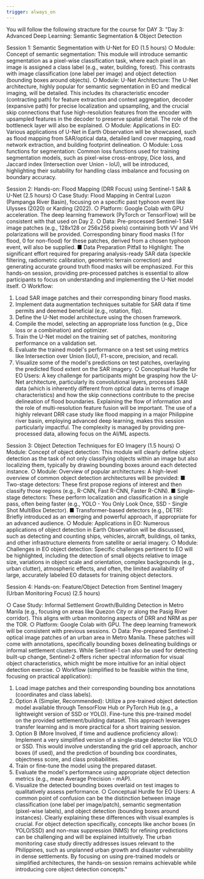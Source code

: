 ```yaml
---
trigger: always_on
---
```


You will follow the following stracture for the course for DAY 3: "Day 3: Advanced Deep Learning: Semantic Segmentation & Object Detection

Session 1: Semantic Segmentation with U-Net for EO (1.5 hours)
○	Module: Concept of semantic segmentation: This module will introduce semantic segmentation as a pixel-wise classification task, where each pixel in an image is assigned a class label (e.g., water, building, forest). This contrasts with image classification (one label per image) and object detection (bounding boxes around objects).
○	Module: U-Net Architecture: The U-Net architecture, highly popular for semantic segmentation in EO and medical imaging, will be detailed. This includes its characteristic encoder (contracting path) for feature extraction and context aggregation, decoder (expansive path) for precise localization and upsampling, and the crucial skip connections that fuse high-resolution features from the encoder with upsampled features in the decoder to preserve spatial detail. The role of the bottleneck layer will also be explained.
○	Module: Applications in EO: Various applications of U-Net in Earth Observation will be showcased, such as flood mapping from SAR/optical data, detailed land cover mapping, road network extraction, and building footprint delineation.
○	Module: Loss functions for segmentation: Common loss functions used for training segmentation models, such as pixel-wise cross-entropy, Dice loss, and Jaccard index (Intersection over Union - IoU), will be introduced, highlighting their suitability for handling class imbalance and focusing on boundary accuracy.

Session 2: Hands-on: Flood Mapping (DRR Focus) using Sentinel-1 SAR & U-Net (2.5 hours)
○	Case Study: Flood Mapping in Central Luzon (Pampanga River Basin), focusing on a specific past typhoon event like Ulysses (2020) or Karding (2022). 
○	Platform: Google Colab with GPU acceleration. The deep learning framework (PyTorch or TensorFlow) will be consistent with that used on Day 2.
○	Data: Pre-processed Sentinel-1 SAR image patches (e.g., 128x128 or 256x256 pixels) containing both VV and VH polarizations will be provided. Corresponding binary flood masks (1 for flood, 0 for non-flood) for these patches, derived from a chosen typhoon event, will also be supplied.
■	Data Preparation Pitfall to Highlight: The significant effort required for preparing analysis-ready SAR data (speckle filtering, radiometric calibration, geometric terrain correction) and generating accurate ground truth flood masks will be emphasized. For this hands-on session, providing pre-processed patches is essential to allow participants to focus on understanding and implementing the U-Net model itself.
○	Workflow:
1.	Load SAR image patches and their corresponding binary flood masks.
2.	Implement data augmentation techniques suitable for SAR data if time permits and deemed beneficial (e.g., rotation, flip).
3.	Define the U-Net model architecture using the chosen framework.
4.	Compile the model, selecting an appropriate loss function (e.g., Dice loss or a combination) and optimizer.
5.	Train the U-Net model on the training set of patches, monitoring performance on a validation set.
6.	Evaluate the trained model's performance on a test set using metrics like Intersection over Union (IoU), F1-score, precision, and recall.
7.	Visualize some of the model's predictions on test patches, overlaying the predicted flood extent on the SAR imagery.
○	Conceptual Hurdle for EO Users: A key challenge for participants might be grasping how the U-Net architecture, particularly its convolutional layers, processes SAR data (which is inherently different from optical data in terms of image characteristics) and how the skip connections contribute to the precise delineation of flood boundaries. Explaining the flow of information and the role of multi-resolution feature fusion will be important. The use of a highly relevant DRR case study like flood mapping in a major Philippine river basin, employing advanced deep learning, makes this session particularly impactful. The complexity is managed by providing pre-processed data, allowing focus on the AI/ML aspects.

Session 3: Object Detection Techniques for EO Imagery (1.5 hours)
○	Module: Concept of object detection: This module will clearly define object detection as the task of not only classifying objects within an image but also localizing them, typically by drawing bounding boxes around each detected instance.
○	Module: Overview of popular architectures: A high-level overview of common object detection architectures will be provided:
■	Two-stage detectors: These first propose regions of interest and then classify those regions (e.g., R-CNN, Fast R-CNN, Faster R-CNN).
■	Single-stage detectors: These perform localization and classification in a single pass, often being faster (e.g., YOLO - You Only Look Once, SSD - Single Shot MultiBox Detector).
■	Transformer-based detectors (e.g., DETR): Briefly introduced as an emerging and powerful approach, if appropriate for an advanced audience.
○	Module: Applications in EO: Numerous applications of object detection in Earth Observation will be discussed, such as detecting and counting ships, vehicles, aircraft, buildings, oil tanks, and other infrastructure elements from satellite or aerial imagery.
○	Module: Challenges in EO object detection: Specific challenges pertinent to EO will be highlighted, including the detection of small objects relative to image size, variations in object scale and orientation, complex backgrounds (e.g., urban clutter), atmospheric effects, and often, the limited availability of large, accurately labeled EO datasets for training object detectors.

Session 4: Hands-on: Feature/Object Detection from Sentinel Imagery (Urban Monitoring Focus) (2.5 hours)

○	Case Study: Informal Settlement Growth/Building Detection in Metro Manila (e.g., focusing on areas like Quezon City or along the Pasig River corridor). This aligns with urban monitoring aspects of DRR and NRM as per the TOR.
○	Platform: Google Colab with GPU. The deep learning framework will be consistent with previous sessions.
○	Data: Pre-prepared Sentinel-2 optical image patches of an urban area in Metro Manila. These patches will come with annotations, specifically bounding boxes delineating buildings or informal settlement clusters. While Sentinel-1 can also be used for detecting built-up change, Sentinel-2 offers richer spectral information for visual object characteristics, which might be more intuitive for an initial object detection exercise.
○	Workflow (simplified to be feasible within the time, focusing on practical application):
1.	Load image patches and their corresponding bounding box annotations (coordinates and class labels).
2.	Option A (Simpler, Recommended): Utilize a pre-trained object detection model available through TensorFlow Hub or PyTorch Hub (e.g., a lightweight version of SSD or YOLO). Fine-tune this pre-trained model on the provided settlement/building dataset. This approach leverages transfer learning and is more practical for a short training session.
3.	Option B (More Involved, if time and audience proficiency allow): Implement a very simplified version of a single-stage detector like YOLO or SSD. This would involve understanding the grid cell approach, anchor boxes (if used), and the prediction of bounding box coordinates, objectness score, and class probabilities.
4.	Train or fine-tune the model using the prepared dataset.
5.	Evaluate the model's performance using appropriate object detection metrics (e.g., mean Average Precision - mAP).
6.	Visualize the detected bounding boxes overlaid on test images to qualitatively assess performance.
○	Conceptual Hurdle for EO Users: A common point of confusion can be the distinction between image classification (one label per image/patch), semantic segmentation (pixel-wise labels), and object detection (bounding boxes around instances). Clearly explaining these differences with visual examples is crucial. For object detection specifically, concepts like anchor boxes (in YOLO/SSD) and non-max suppression (NMS) for refining predictions can be challenging and will be explained intuitively. The urban monitoring case study directly addresses issues relevant to the Philippines, such as unplanned urban growth and disaster vulnerability in dense settlements. By focusing on using pre-trained models or simplified architectures, the hands-on session remains achievable while introducing core object detection concepts."